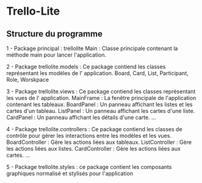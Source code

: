 # Trello-Lite

## Structure du programme 

1 - Package principal : trellolite
        Main : Classe principale contenant la méthode main pour lancer l'application.

2 - Package trellolite.models : Ce package contiend les classes représentant les modèles de l' application.
       Board, Card, List, Participant, Role, Worskpace
    
3 - Package trellolite.views : Ce package contiend les classes représentant les vues de l' application.
        MainFrame : La fenêtre principale de l'application contenant les tableaux.
        BoardPanel : Un panneau affichant les listes et les cartes d'un tableau.
        ListPanel : Un panneau affichant les cartes d'une liste.
        CardPanel : Un panneau affichant les détails d'une carte.
        ...

4 - Package trellolite.controllers : Ce package contiend les classes de contrôle pour gérer les interactions entre les modèles et les vues.
        BoardController : Gère les actions liées aux tableaux.
        ListController : Gère les actions liées aux listes.
        CardController : Gère les actions liées aux cartes.
        ...

5 - Package trellolite.styles : ce package contient les composants graphiques normalisé et stylisés pour l'application
